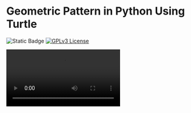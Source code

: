 # Geometric Pattern in Python Using Turtle

![Static Badge](https://img.shields.io/badge/Python-3.11.4-blue)
[![GPLv3 License](https://img.shields.io/badge/License-GPL%20v3-yellow.svg)](https://opensource.org/licenses/)

<video src="./Python Turtle Square.mp4">
